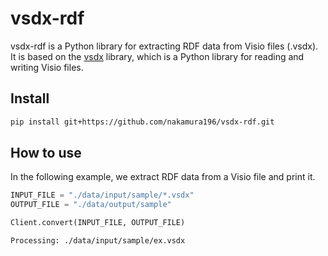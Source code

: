 vsdx-rdf
================

<!-- WARNING: THIS FILE WAS AUTOGENERATED! DO NOT EDIT! -->

vsdx-rdf is a Python library for extracting RDF data from Visio files
(.vsdx). It is based on the [vsdx](https://pypi.org/project/vsdx/)
library, which is a Python library for reading and writing Visio files.

## Install

``` sh
pip install git+https://github.com/nakamura196/vsdx-rdf.git
```

## How to use

In the following example, we extract RDF data from a Visio file and
print it.

``` python
INPUT_FILE = "./data/input/sample/*.vsdx"
OUTPUT_FILE = "./data/output/sample"

Client.convert(INPUT_FILE, OUTPUT_FILE)
```

    Processing: ./data/input/sample/ex.vsdx
